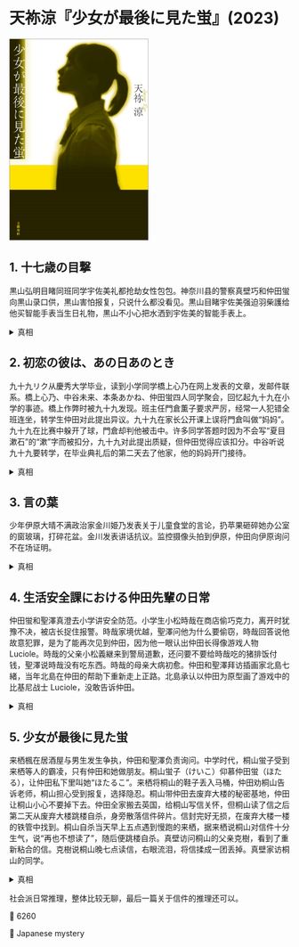 # 天祢涼『少女が最後に見た蛍』(2023)

<img src=images/2023_cover_2.jpg width=250/>

## 1. 十七歳の目撃

黒山弘明目睹同班同学宇佐美礼都抢劫女性包包。神奈川县的警察真壁巧和仲田蛍向黒山录口供，黒山害怕报复，只说什么都没看见。黒山目睹宇佐美强迫羽柴護给他买智能手表当生日礼物，黒山不小心把水洒到宇佐美的智能手表上。

<details><summary>真相</summary>
黒山不出面作证是因为宇佐美不满十七岁，量刑不重，想等到宇佐美满十八岁的时候再作证。黒山听到宇佐美四月份过生日，又看到他输入智能手表密码的后两位“05”，所以猜测他的生日为4月5日。仲田蛍骗黒山说宇佐美曾留级一年，已经年满十八岁，黒山于是同意作证。仲田为撒谎向黒山道歉。
</details>

## 2. 初恋の彼は、あの日あのとき

九十九リク从慶秀大学毕业，读到小学同学橋上心乃在网上发表的文章，发邮件联系。橋上心乃、中谷未来、本条あかね、仲田蛍四人同学聚会，回忆起九十九在小学的事迹。橋上作弊时被九十九发现。班主任門倉薫子要求严厉，经常一人犯错全班连坐，转学生仲田对此提出异议。九十九在家长公开课上误将門倉叫做“妈妈”。九十九在比赛中躲开了球，門倉却判他被击中。许多同学答题时因为不会写“夏目漱石”的“漱”字而被扣分，九十九对此提出质疑，但仲田觉得应该扣分。中谷听说九十九要转学，在毕业典礼后的第二天去了他家，他的妈妈开门接待。

<details><summary>真相</summary>
九十九口误将門倉叫做“妈妈”，是因为受到母亲的教育虐待。九十九中途从慶秀大学退学，没能毕业。中谷去九十九家，九十九的妈妈将“中谷”听成了“仲田”，误以为中谷是和老师对抗的“坏孩子”，所以表情严肃。
</details>

## 3. 言の葉

少年伊原大晴不满政治家金川姫乃发表关于儿童食堂的言论，扔苹果砸碎她办公室的窗玻璃，打碎花盆。金川发表讲话抗议。监控摄像头拍到伊原，仲田向伊原询问不在场证明。

<details><summary>真相</summary>
伊原扔腐烂的苹果，是因为金川说过“腐烂的饭”比“臭掉的饭”更适合形容收受贿赂的政治家。伊原在对话中连用了“安直”、“暗愚”、“あんぽんたん”三个“アン”开头的词，是模仿金川的排比词。
</details>

## 4. 生活安全課における仲田先輩の日常

仲田蛍和聖澤真澄去小学讲安全防范。小学生小松時哉在商店偷巧克力，离开时犹豫不决，被店长捉住报警。時哉家境优越，聖澤问他为什么要偷窃，時哉回答说他故意犯罪，是为了能再次见到仲田，因为他一眼认出仲田长得像游戏人物 Luciole。時哉的父亲小松義継来到警局道歉，还问要不要给時哉吃的猪排饭付钱，聖澤说時哉没有吃东西。時哉的母亲大病初愈。仲田和聖澤拜访插画家北島七緒，当年北島在仲田的帮助下重新走上正路。北島承认以仲田为原型画了游戏中的比基尼战士 Luciole，没敢告诉仲田。

<details><summary>真相</summary>
Luciole 的情报公开是7月10日，而仲田在7月7日去小学讲安全防范，那时時哉不可能觉得她长得像 Luciole。時哉的父亲只让他吃健康食品（伏线：关心他是否吃了猪排饭），時哉无法忍受所以偷巧克力吃。
</details>

## 5. 少女が最後に見た蛍

来栖楓在居酒屋与男生发生争执，仲田和聖澤负责询问。中学时代，桐山蛍子受到来栖等人的霸凌，只有仲田和她做朋友。桐山蛍子（けいこ）仰慕仲田蛍（ほたる），让仲田私下里叫她“ほたるこ”。来栖将桐山的鞋子丢入马桶，仲田劝桐山告诉老师，桐山担心受到报复，选择隐忍。桐山带仲田去废弃大楼的秘密基地，仲田让桐山小心不要掉下去。仲田全家搬去英国，给桐山写信关怀，但桐山读了信之后第二天从废弃大楼跳楼自杀，身旁散落信件碎片。信封完好无损，在废弃大楼一楼的铁管中找到。桐山自杀当天早上五点遇到慢跑的来栖，据来栖说桐山对信件十分生气，说“再也不想读了”，随后便跳楼自杀。真壁访问桐山的父亲克樹，看到了重新粘合的信。克樹说桐山晚七点读信，右眼流泪，将信揉成一团丢掉。真壁家访桐山的同学。

<details><summary>真相</summary>
信左下角“敬具”被泪水打湿，但桐山右眼流泪不会打湿左下角，说明桐山后来又读了信，来栖转述桐山“再也不想读信”是说谎。桐山右手手掌外沿有石墨黑迹，说明她给仲田写了竖排的回信。废弃大楼里一片黑暗，桐山没带手机，无法藏信，可是回信在各处都找不到，只能是被来栖带走。来栖让桐山带仲田去废弃大楼，计划找男生强奸仲田，但仲田搬家，计划无法实施。案发当日早上，来栖像往常一样对桐山袭胸，在信封上留下指纹，成为决定性的罪证。桐山在给仲田的回信中坦白了来栖给她布置的计划，并告诉来栖以后将不再听命于她，来栖一怒之下将桐山推下大楼，夺走回信。来栖不知道信封的存在，只撕碎了桐山手里的信纸。来栖在仲田面前提到桐山蛍子时不小心用了“ほたるこ”的叫法，这是桐山和仲田二人之间的秘密，她不应该知道，虽然她急中生智改为“蛍、こ……こんなところで”，但她从来没有管仲田叫做“蛍”，暴露出她私下里和桐山有来往。
</details>

社会派日常推理，整体比较无聊，最后一篇关于信件的推理还可以。

:link: 6260

:file_folder: Japanese mystery
